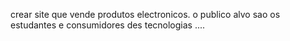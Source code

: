 crear site que vende produtos electronicos. o publico alvo sao os estudantes e consumidores des tecnologias ....
